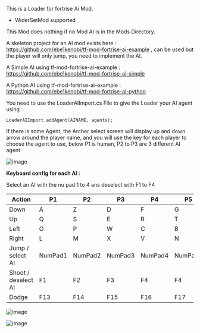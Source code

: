 This is a Loader for fortrise Ai Mod.

* WiderSetMod supported


This Mod does nothing if no Mod AI is in the Mods Directory.

A skeleton project for an AI mod exists here : https://github.com/ebe1kenobi/tf-mod-fortrise-ai-example , can be used but the player will only jump, you need to implement the AI.

A Simple AI using tf-mod-fortrise-ai-example : https://github.com/ebe1kenobi/tf-mod-fortrise-ai-simple

A Python AI using tf-mod-fortrise-ai-example : https://github.com/ebe1kenobi/tf-mod-fortrise-ai-python

You need to use the LoaderAIImport.cs File to give the Loader your AI agent using 
```
LoaderAIImport.addAgent(AINAME, agents);
```

If there is some Agent, the Archer select screen will display up and down arrow around the player name, and you will use the key for each player to choose the agent to use, below 
P1 is human, P2 to P3 are 3 different AI agent

![image](https://github.com/user-attachments/assets/1f0dd3af-0cf9-43a3-89c5-e4bc4371f74b)


**Keyboard config for each AI :**

Select an AI with the nu pad 1 to 4 ans deselect with F1 to F4

<a name="aikeyboardconfiguration">
  
|Action | P1 | P2 | P3 | P4 | P5 | P6 | P7 | P8 |
| ----- | -- | -- | -- | -- | -- | -- | -- | -- |
|Down   | A  | Z  | D  | F  | G  | H  | J  | K  |
|Up     | Q  | S  | E  | R  | T  | Y  | U  | I  |
|Left   | O  | P  | W  | C  | B  | F9  | F11  | PageUp  |
|Right  | L  | M  | X  | V  | N  | F10  | F12  | PageDOwn  |
|Jump / select AI  | NumPad1 | NumPad2 | NumPad3 | NumPad4 | NumPad5 | NumPad6 | NumPad7 | NumPad8 |
|Shoot / deselect AI | F1 | F2 | F3 | F4 | F4 | F5 | F6 | F7 | F8 |
|Dodge  | F13  | F14  | F15  | F16  | F17  | F18  | F19  | F20  |

![image](https://github.com/user-attachments/assets/a1c194c1-9603-4547-98f4-e5057d2b8a7b)

![image](https://github.com/user-attachments/assets/65b62c39-e25d-4dca-9cc6-230b5013af54)

